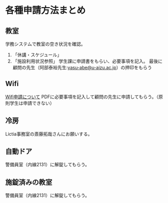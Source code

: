 # 各種申請方法まとめ

## 教室
学務システムで教室の空き状況を確認。
1. 「休講・スケジュール」
2. 「施設利用状況参照」
学生課に申請書をもらい、必要事項を記入。
最後に顧問の先生（阿部泰裕先生:yasu-abe@u-aizu.ac.jp）の押印をもらう

## Wifi
[Wifi申請について](https://web-int.u-aizu.ac.jp/labs/istc/ipc/forms/forms.html?fbclid=IwAR3Rw_w28rPdpYuh0GXYpSp0aCwWMRQE9x02u9t774D0qlU5GK_W4TSUVUY#24)
PDFに必要事項を記入して顧問の先生に申請してもらう。（原則学生は申請できない）

## 冷房
Lictia事務室の斎藤拓哉さんにお願いする。

## 自動ドア
警備員室（内線2131）に解錠してもらう。

## 施錠済みの教室
警備員室（内線2131）に解錠してもらう。
